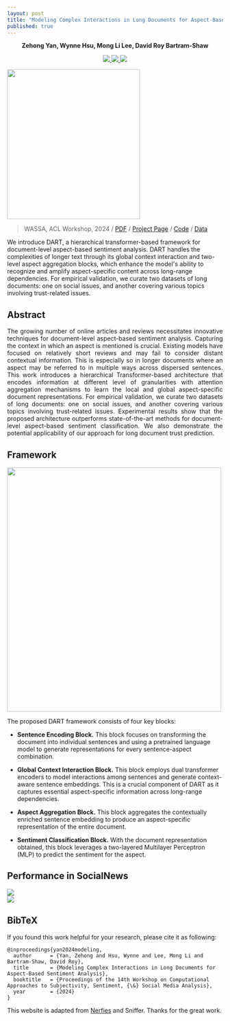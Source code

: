 ```yaml
---
layout: post
title: "Modeling Complex Interactions in Long Documents for Aspect-Based Sentiment Analysis"
published: true
---
```


<p align="center">
  <strong>Zehong Yan, Wynne Hsu, Mong Li Lee, David Roy Bartram-Shaw</strong>
</p>

<p align="center">
  <a href="https://workshop-wassa.github.io/"> 
    <img src="https://img.shields.io/badge/arXiv-B31B1B?logo=arxiv&labelColor=grey" />
  </a> 
  <a href="https://github.com/YanZehong/dart"> 
    <img src="https://img.shields.io/badge/Model-181717?logo=github&labelColor=grey" />
  </a> 
  <a href="https://github.com/YanZehong/SocialNews"> 
    <img src="https://img.shields.io/badge/Data-4285F4?logo=googledocs&logoColor=white&labelColor=grey" />
  </a> 
</p>

<div class="img-div-any-width" markdown="0">
  <image src="/images/dart/intro.jpeg" width="310" height="350" />
</div>


<blockquote class='subtle'>
  WASSA, ACL Workshop, 2024 / <a href="https://workshop-wassa.github.io/">PDF</a> / <a href="https://yanzehong.github.io/dart/">Project Page</a> / <a href="https://github.com/YanZehong/dart">Code</a> / <a href="https://github.com/YanZehong/SocialNews">Data</a>
</blockquote>


We introduce DART, a hierarchical transformer-based framework for document-level aspect-based sentiment analysis.
DART handles the complexities of longer text through its  global context interaction and two-level aspect aggregation blocks, which enhance the model's ability to recognize and amplify aspect-specific content  across long-range dependencies. For empirical validation, we curate two datasets of long documents: one on social issues, and another covering various topics involving trust-related issues.
<!--more-->




## Abstract
<p align="justify">
  The growing number of online articles and reviews necessitates innovative techniques for document-level aspect-based sentiment analysis. Capturing the context in which an aspect is mentioned is crucial. Existing models have focused on relatively short reviews and may fail to consider distant contextual information. This is especially so in longer documents where an aspect may be referred to in multiple ways across dispersed sentences. This work introduces a hierarchical Transformer-based architecture that encodes information at different level of granularities with attention aggregation mechanisms to learn the local and global aspect-specific document representations. For empirical validation, we curate two datasets of long documents: one on social issues, and another covering various topics involving trust-related issues. Experimental results show that the proposed architecture outperforms state-of-the-art methods for document-level aspect-based sentiment classification. We also demonstrate the potential applicability of our approach for long document trust prediction.
</p>


## Framework
<div class="img-div-any-width" markdown="0">
  <image src="/images/dart/framework.jpeg" width="500" height="570"/>
</div>

The proposed DART framework consists of four key blocks: 

- **Sentence Encoding Block.** This block focuses on transforming the document into individual sentences and using a pretrained language model to generate representations for every sentence-aspect combination.

- **Global Context Interaction Block.** This block employs dual transformer encoders to model interactions among sentences and generate context-aware sentence embeddings. This is a crucial component of DART as it captures essential aspect-specific information across long-range dependencies.


- **Aspect Aggregation Block.** This block aggregates the 
contextually enriched  sentence embedding to produce an aspect-specific representation of the entire document. 

- **Sentiment Classification Block.** With the document representation obtained, this block leverages a two-layered Multilayer Perceptron (MLP) to predict the sentiment for  the aspect.


## Performance in SocialNews
<div class="img-div-any-width" markdown="0">
  <image src="/images/dart/result-1.png"/>
</div>

<div class="img-div-any-width" markdown="0">
  <image src="/images/dart/result.jpeg"/>
</div>



## BibTeX
If you found this work helpful for your research, please cite it as following:
```
@inproceedings{yan2024modeling,
  author      = {Yan, Zehong and Hsu, Wynne and Lee, Mong Li and Bartram-Shaw, David Roy},
  title       = {Modeling Complex Interactions in Long Documents for Aspect-Based Sentiment Analysis},
  booktitle   = {Proceedings of the 14th Workshop on Computational Approaches to Subjectivity, Sentiment, {\&} Social Media Analysis},
  year        = {2024}
}
```


<footer class="footer">
  <p>
    This website is adapted from <a href="https://github.com/nerfies/nerfies.github.io">Nerfies</a> and <a hred="https://pengqi.site/Sniffer/">Sniffer</a>. Thanks for the great work.
  </p>
</footer>
